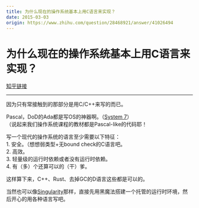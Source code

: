```yaml
---
title: 为什么现在的操作系统基本上用C语言来实现？
date: 2015-03-03
origin: https://www.zhihu.com/question/28468921/answer/41026494
---
```

# 为什么现在的操作系统基本上用C语言来实现？

[知乎链接](https://www.zhihu.com/question/28468921/answer/41026494)

---------

<span class="RichText ztext CopyrightRichText-richText" itemprop="text"><p>因为只有常接触到的那部分是用C/C++来写的而已。</p><p>Pascal，DoD的Ada都是写OS的神器啊。（<a class=" wrap external" href="https://link.zhihu.com/?target=http%3A//en.wikipedia.org/wiki/System_7" target="_blank" rel="nofollow noreferrer" data-za-detail-view-id="1043">System 7</a>）<br>（说起来我们操作系统课程的教材都是Pascal-like的代码耶！</p><p>写一个现代的操作系统的语言至少需要以下特征：<br>1. 安全。（想想弱类型+无bound check的C语言吧。<br>2. 高效。<br>3. 轻量级的运行时依赖或者没有运行时依赖。<br>4. 有（多）个还算可以的（干）爹。</p><p>这样算下来，C++、Rust、去掉GC的D语言这些都是可以的。</p>当然也可以像<a href="https://link.zhihu.com/?target=http%3A//en.wikipedia.org/wiki/Singularity_%2528operating_system%2529" class=" wrap external" target="_blank" rel="nofollow noreferrer">Singularity</a>那样，直接先用黑魔法搭建一个托管的运行时环境，然后开心的用各种语言写吧。</span>